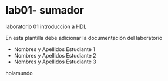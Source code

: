 ﻿# lab01- sumador 
laboratorio 01 introducción a HDL

En esta plantilla debe adicionar la documentación del laboratorio

* Nombres y Apellidos Estudiante 1
* Nombres y Apellidos Estudiante 2
* Nombres y Apellidos Estudiante 3

holamundo